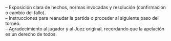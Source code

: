 ­– Exposición clara de hechos, normas invocadas y resolución (confirmación o cambio del fallo).  
    ­– Instrucciones para reanudar la partida o proceder al siguiente paso del torneo.  
    ­– Agradecimiento al jugador y al Juez original, recordando que la apelación es un derecho de todos.  